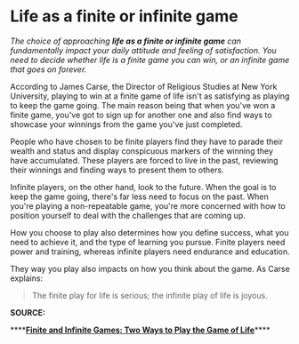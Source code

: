 # Life as a finite or infinite game

_The choice of approaching **life as a finite or infinite game** can fundamentally impact your daily attitude and feeling of satisfaction. You need to decide whether life is a finite game you can win, or an infinite game that goes on forever._

According to James Carse, the Director of Religious Studies at New York University, playing to win at a finite game of life isn't as satisfying as playing to keep the game going. The main reason being that when you've won a finite game, you've got to sign up for another one and also find ways to showcase your winnings from the game you've just completed.

People who have chosen to be finite players find they have to parade their wealth and status and display conspicuous markers of the winning they have accumulated. These players are forced to live in the past, reviewing their winnings and finding ways to present them to others.

Infinite players, on the other hand, look to the future. When the goal is to keep the game going, there's far less need to focus on the past. When you're playing a non-repeatable game, you're more concerned with how to position yourself to deal with the challenges that are coming up.

How you choose to play also determines how you define success, what you need to achieve it, and the type of learning you pursue. Finite players need power and training, whereas infinite players need endurance and education.

They way you play also impacts on how you think about the game. As Carse explains:

> The finite play for life is serious; the infinite play of life is joyous.

**SOURCE:** 

\*\*\*\*[**Finite and Infinite Games: Two Ways to Play the Game of Life**](https://fs.blog/2020/02/finite-and-infinite-games-two-ways-to-play-the-game-of-life/)\*\*\*\*

